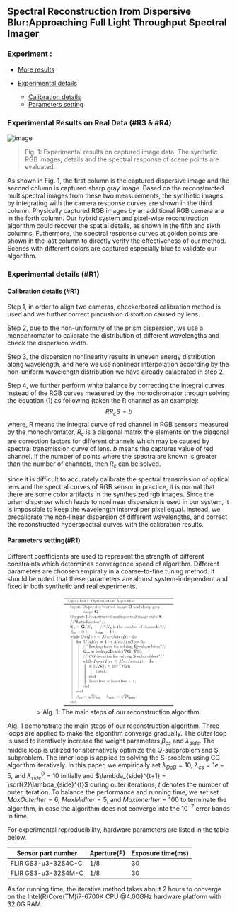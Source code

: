 ##  Spectral Reconstruction from Dispersive Blur:Approaching Full Light Throughput Spectral Imager

### Experiment :

* [More results](#res)
* [Experimental details](#para)
   
    * [Calibration details](#calib)
    * [Parameters setting](#parameters)


### <span id="res">Experimental Results on Real Data (#R3 & #R4)</span>

![image](https://github.com/fjdksfj/fjdksfj.github.io/blob/master/more_res.png)

> Fig. 1: Experimental results on captured image data. The synthetic RGB images, details and the spectral response of scene points are evaluated.

As shown in Fig. 1, the first column is the  captured dispersive image and the second column is captured sharp gray image. Based on the reconstructed multispectral images from these two measurements, the synthetic images by integrating with the camera response curves are shown in the third column. Physically captured RGB images by an additional RGB camera are in the forth column. Our hybrid system and pixel-wise reconstruction algorithm could recover the spatial details, as shown in the fifth and sixth columns. Futhermore, the spectral response curves  at golden points are shown in the last column to directly verify the effectiveness of our method. 
Scenes with different colors are captured especially blue to validate our algorithm.

### <span id="para">Experimental details (#R1)</span>
#### <span id="calib">Calibration details (#R1)</span>

Step 1, in order to align two cameras, checkerboard calibration method is used and we further correct pincushion distortion caused by lens. 

Step 2, due to the non-uniformity of the prism dispersion, we use a monochromator to calibrate the distribution of different wavelengths and check the dispersion width.

Step 3, the dispersion nonlinearity results in uneven energy distribution along wavelength, and here we use nonlinear interpolation according by the non-uniform wavelength distribution we have already calabrated in step 2.

Step 4, we further perform white balance by correcting the integral curves instead of the RGB curves measured by the monochromator through solving the equation (1) as following (taken the R channel as an example):
$$ RR_cS = b \tag{1} $$
where, R means the integral curve of red channel in RGB sensors measured by the monochromator, $R_c$ is a diagonal matrix the elements on the diagonal are correction factors for different channels which may be caused by spectral transmission curve of lens. $b$ means the captures value of red channel. If the number of points where the spectra are known is greater than the number of channels, then $R_c$  can be solved.

since it is difficult to accurately calibrate the spectral transmission of optical lens and the spectral curves of RGB sensor in practice, it is normal that there are some color artifacts in the synthesized rgb images.
Since the prism disperser which leads to nonlinear dispersion is used in our system, it is impossible to keep the wavelength interval
per pixel equal. Instead, we precalibrate the non-linear dispersion of different wavelengths, and correct the reconstructed hyperspectral curves with the calibration results.  

#### <span id="parameters">Parameters setting(#R1)</span>

Different coefficients are used to represent the strength of different constraints which determines convergence speed of algorithm.
Different parameters are choosen empirally in a coarse-to-fine tuning method.
It should be noted that these parameters are almost system-independent and fixed in both synthetic and real experiments. 

<div align="center">
<img src="https://github.com/fjdksfj/fjdksfj.github.io/blob/master/alg.jpg"  height="50%" width="50%">
</div>
<div align="center">
 > Alg. 1: The main steps of our reconstruction algorithm.
</div>

Alg. 1 demonstrate the main steps of our reconstruction algorithm. Three loops are applied to make the algorithm converge gradually. The outer loop is used to iteratively increase the weight parameters $\beta_{cs}$ and $\lambda_{side}$. The middle loop is utilized for alternatively optimize the Q-subproblem and S-subproblem. The inner loop is applied to solving the S-problem using CG algorithm iteratively.  In this paper, we empirically set $\lambda_{DoB} = 10$, $\lambda_{cs} = 1e-5$, and $\lambda_{side}^0 = 10$ initially and $\lambda_{side}^{t+1} = \sqrt{2}\lambda_{side}^{t}$ during outer iterations, $t$ denotes the number of outer iteration.
To balance the performance and running time, we set set $MaxOuterIter = 6$, $MaxMidIter = 5$, and $MaxInnerIter = 100$ to terminate the algorithm, in case the algorithm does not converge into the $10^{-7}$ error bands in time.




For experimental reproducibility, hardware parameters are listed in the table below.

|  Sensor part number    | Aperture(F) |Exposure time(ms)|
| -------------------    | -------| ------------|
| FLIR GS3-u3-32S4C-C    |    1/8 | 30        |
| FLIR GS3-u3-32S4M-C    |    1/8 | 30        |


As for running time, the iterative method takes about 2 hours to converge on the Intel(R)Core(TM)i7-6700K CPU @4.00GHz hardware platform with 32.0G RAM.
